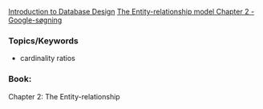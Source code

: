 [Introduction to Database Design](https://cs.slu.edu/~goldwasser/courses/slu/csa341/2003_Fall/lectures/design/)
[The Entity-relationship model Chapter 2 - Google-søgning](https://www.google.com/search?q=The+Entity-relationship+model+Chapter+2&client=opera&sca_esv=ed538c964041f2cb&sca_upv=1&sxsrf=ADLYWIJ8Qm9p1JGuQ3HxWFd6E0AliqZ3OA:1726599899771&ei=29LpZtzWLqCH9u8P69WqmQM&start=0&sa=N&sstk=AagrsuiVvQBKrRuMwZ4uTZkz9S2Q57PI7H1Fs8WPbRHdAsmoJCtKvf3x3yIwO_m6csq5yi3IxbLZGoeM_vFu7bGSGpScc2dJxDDTJrvmMJlTsoJVDl0A_TOSOhVvjhaSFf95&ved=2ahUKEwicsMft1cqIAxWgg_0HHeuqKjM4ChDy0wN6BAgDEAQ&biw=1534&bih=704&dpr=1.25)


### Topics/Keywords
- cardinality ratios

### Book:
Chapter 2: The Entity-relationship